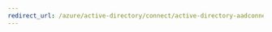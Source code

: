 ```yaml
---
redirect_url: /azure/active-directory/connect/active-directory-aadconnectsync-connector-powershell
---
```

